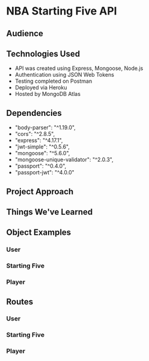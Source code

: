 # NBA Starting Five API

## Audience

## Technologies Used

-  API was created using Express, Mongoose, Node.js
-  Authentication using JSON Web Tokens
-  Testing completed on Postman
-  Deployed via Heroku
-  Hosted by MongoDB Atlas

## Dependencies

-  "body-parser": "^1.19.0",
-  "cors": "^2.8.5",
-  "express": "^4.17.1",
-  "jwt-simple": "^0.5.6",
-  "mongoose": "^5.6.0",
-  "mongoose-unique-validator": "^2.0.3",
-  "passport": "^0.4.0",
-  "passport-jwt": "^4.0.0"

## Project Approach

## Things We've Learned

## Object Examples

### User

### Starting Five

### Player

## Routes

### User

### Starting Five

### Player
